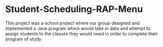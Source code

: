 # Student-Scheduling-RAP-Menu
This project was a school project where our group designed and implemented a Java program which would take in data and attempt to assign students to the classes they would need in order to complete their program of study
